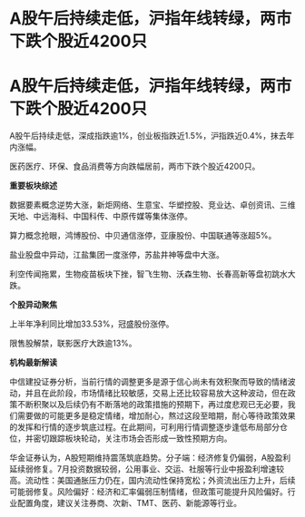 # A股午后持续走低，沪指年线转绿，两市下跌个股近4200只

# A股午后持续走低，沪指年线转绿，两市下跌个股近4200只

A股午后持续走低，深成指跌逾1%，创业板指跌近1.5%，沪指跌近0.4%，抹去年内涨幅。

医药医疗、环保、食品消费等方向跌幅居前，两市下跌个股近4200只。

**重要板块综述**

数据要素概念逆势大涨，新炬网络、生意宝、华塑控股、竞业达、卓创资讯、三维天地、中远海科、中国科传、中原传媒等集体涨停。

算力概念抢眼，鸿博股份、中贝通信涨停，亚康股份、中国联通等涨超5%。

盐业股盘中异动，江盐集团一度涨停，苏盐井神等盘中大涨。

利空传闻拖累，生物疫苗板块下挫，智飞生物、沃森生物、长春高新等盘初跳水大跌。

**个股异动聚焦**

上半年净利同比增加33.53%，冠盛股份涨停。

限售股解禁，联影医疗大跌逾13%。

**机构最新解读**

中信建投证券分析，当前行情的调整更多是源于信心尚未有效积聚而导致的情绪波动，并且在此阶段，市场情绪比较敏感，交易上还比较容易放大这种波动，但在政策不断积聚以及后续仍有不断落地的政策措施的预期下，再过度悲观已无必要，我们需要做的可能更多是稳定情绪，增加耐心，熬过这段至暗期，耐心等待政策效果的发挥和行情的逐步筑底过程。在此期间，可利用行情调整逐步逢低布局部分仓位，并密切跟踪板块轮动，关注市场会否形成一致性预期方向。

华金证券认为，A股短期维持震荡筑底趋势。分子端：经济修复仍偏弱，A股盈利延续弱修复。7月投资数据较弱，公用事业、交运、社服等行业中报盈利增速较高。流动性：美国通胀压力仍在，国内流动性保持宽松；外资流出压力上升，后续可能弱修复。风险偏好：经济和汇率偏弱压制情绪，但政策可能提升风险偏好。行业配置角度，建议关注券商、次新、TMT、医药、新能源等行业。

